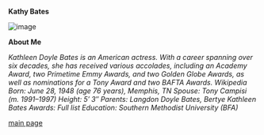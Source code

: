 **Kathy Bates**

![image](https://github.com/user-attachments/assets/8f669b67-a5be-4678-bba1-965d12919392)

**About Me**

*Kathleen Doyle Bates is an American actress. With a career spanning over six decades, she has received various accolades, including an Academy Award, two Primetime* *Emmy Awards, and two Golden Globe Awards, as well as nominations for a Tony Award and two BAFTA Awards. Wikipedia*
*Born: June 28, 1948 (age 76 years), Memphis, TN*
*Spouse: Tony Campisi (m. 1991–1997)*
*Height: 5′ 3″*
*Parents: Langdon Doyle Bates, Bertye Kathleen Bates*
*Awards: Full list*
*Education: Southern Methodist University (BFA)*

[main page](main.md)
